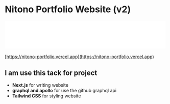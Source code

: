 # Nitono Portfolio Website (v2)

<img src="./public/logo.svg" style='width:100vw' alt='logo'/>

[https://nitono-portfolio.vercel.app](https://nitono-portfolio.vercel.app)

## I am use this tack for project

- **Next.js** for writing website
- **graphql and apollo** for use the github graphql api
- **Tailwind CSS** for styling website
